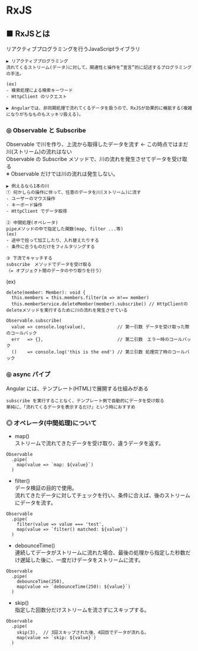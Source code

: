 # RxJS

## ■ RxJSとは
リアクティブプログラミングを行うJavaScriptライブラリ

```
▶︎ リアクティブプログラミング
流れてくるストリーム(データ)に対して、関連性と操作を”宣言”的に記述するプログラミングの手法。

(ex)
- 検索処理による検索キーワード
- HttpClient のリクエスト

▶︎ Angularでは、非同期処理で流れてくるデータを扱うので、RxJSが効果的に機能する(複雑になりがちなものもスッキリ扱える)。
```

### ◎ Observable と Subscribe
Observable で川を作り、上流から取得したデータを流す ← この時点ではまだ川(ストリーム)の流れはない</br>
Observable の Subscribe メソッドで、川の流れを発生させてデータを受け取る</br>
※ Observable だけでは川の流れは発生しない。

```
▶︎ 例えるなら1本の川
① 何かしらの操作に伴って、任意のデータを川(ストリーム)に流す
- ユーザーのマウス操作
- キーボード操作
- HttpClient でデータ取得

② 中間処理(オペレータ)
pipeメソッドの中で指定した関数(map, filter ...等)
(ex)
- 途中で拾って加工したり、入れ替えたりする
- 条件に合うものだけをフィルタリングする

③ 下流でキャッチする
subscribe　メソッドでデータを受け取る
（= オブジェクト間のデータのやり取りを行う）
```
(ex)
```
delete(member: Member): void {
  this.members = this.members.filter(m => m!== member)
  this.memberService.deleteMember(member).subscribe() // HttpClientのdeleteメソッドを実行するために川の流れを発生させている
```

```
Observable.subscribe(
  value => console.log(value),            // 第一引数 データを受け取った際のコールバック
  err   => {},                            // 第二引数　エラー時のコールバック
  ()    => console.log('this is the end') // 第三引数 処理完了時のコールバック
```

### ◎ async パイプ
Angular には、テンプレート(HTML)で展開する仕組みがある
```
subscribe を実行することなく、テンプレート側で自動的にデータを受け取る
単純に、「流れてくるデータを表示するだけ」という時におすすめ
```

### ◎ オペレータ(中間処理)について
- map()</br>
ストリームで流れてきたデータを受け取り、違うデータを返す。
```
Observable
  .pipe(
    map(value => `map: ${value}`)
  )
```

- filter()</br>
データ検証の目的で使用。</br>
流れてきたデータに対してチェックを行い、条件に合えば、後のストリームにデータを流す。
```
Observable
  .pipe(
    filter(value => value === 'test',
    map(value => `filter() matched: ${value}`)
  )
```

- debounceTime()</br>
連続してデータがストリームに流れた場合、最後の処理から指定した秒数だけ遅延した後に、一度だけデータをストリームに流す。
```
Observable
  .pipe(
    debounceTime(250),
    map(value => `debounceTime(250): ${value}`)
  )
```

- skip()</br>
指定した回数分だけストリームを流さずにスキップする。
```
Observable
  .pipe(
    skip(3),  // 3回スキップされた後、4回目でデータが流れる。
    map(value => `skip: ${value}`)
  )
```
